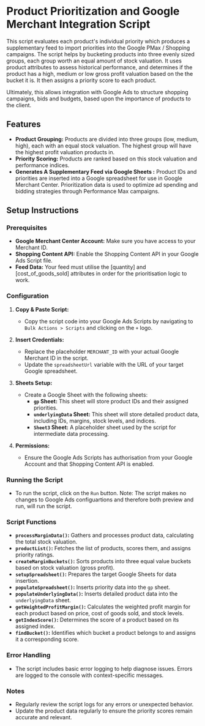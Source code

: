# Product Prioritization and Google Merchant Integration Script

This script evaluates each product's individual priority which produces a supplementary feed to import priorities into the Google PMax / Shopping campaigns. The script helps by bucketing products into three evenly sized groups, each group worth an equal amount of stock valuation. It uses product attributes to assess historical performance, and determines if the product has a high, medium or low gross profit valuation based on the the bucket it is. It then assigns a priority score to each product. 

Ultimately, this allows integration with Google Ads to structure shopping campaigns, bids and budgets, based upon the importance of products to the client.

## Features

- **Product Grouping:** Products are divided into three groups (low, medium, high), each with an equal stock valuation. The highest group will have the highest profit valuation products in.
- **Priority Scoring:** Products are ranked based on this stock valuation and performance indices.
- **Generates A Supplementary Feed via Google Sheets :** Product IDs and priorities are inserted into a Google spreadsheet for use in Google Merchant Center. Prioritization data is used to optimize ad spending and bidding strategies through Performance Max campaigns.

## Setup Instructions

### Prerequisites

- **Google Merchant Center Account:** Make sure you have access to your Merchant ID.
- **Shopping Content API:** Enable the Shopping Content API in your Google Ads Script file.
- **Feed Data:** Your feed must utilise the [quantity] and [cost_of_goods_sold] attributes in order for the prioritisation logic to work.

### Configuration

1. **Copy & Paste Script:**
   - Copy the script code into your Google Ads Scripts by navigating to `Bulk Actions > Scripts` and clicking on the `+` logo.

2. **Insert Credentials:**
   - Replace the placeholder `MERCHANT_ID` with your actual Google Merchant ID in the script.
   - Update the `spreadsheetUrl` variable with the URL of your target Google spreadsheet.

3. **Sheets Setup:**
   - Create a Google Sheet with the following sheets:
     - **`gp` Sheet:** This sheet will store product IDs and their assigned priorities.
     - **`underlyingData` Sheet:** This sheet will store detailed product data, including IDs, margins, stock levels, and indices.
     - **`Sheet3` Sheet:** A placeholder sheet used by the script for intermediate data processing.

4. **Permissions:**
   - Ensure the Google Ads Scripts has authorisation from your Google Account and that Shopping Content API is enabled.

### Running the Script

- To run the script, click on the `Run` button. Note: The script makes no changes to Google Ads configuartions and therefore both preview and run, will run the script.


### Script Functions

- **`processMarginData()`:** Gathers and processes product data, calculating the total stock valuation.
- **`productList()`:** Fetches the list of products, scores them, and assigns priority ratings.
- **`createMarginBuckets()`:** Sorts products into three equal value buckets based on stock valuation (gross profit).
- **`setupSpreadsheet()`:** Prepares the target Google Sheets for data insertion.
- **`populateSpreadsheet()`:** Inserts priority data into the `gp` sheet.
- **`populateUnderlyingData()`:** Inserts detailed product data into the `underlyingData` sheet.
- **`getWeightedProfitMargin()`:** Calculates the weighted profit margin for each product based on price, cost of goods sold, and stock levels.
- **`getIndexScore()`:** Determines the score of a product based on its assigned index.
- **`findBucket()`:** Identifies which bucket a product belongs to and assigns it a corresponding score.

### Error Handling

- The script includes basic error logging to help diagnose issues. Errors are logged to the console with context-specific messages.

### Notes

- Regularly review the script logs for any errors or unexpected behavior.
- Update the product data regularly to ensure the priority scores remain accurate and relevant.
